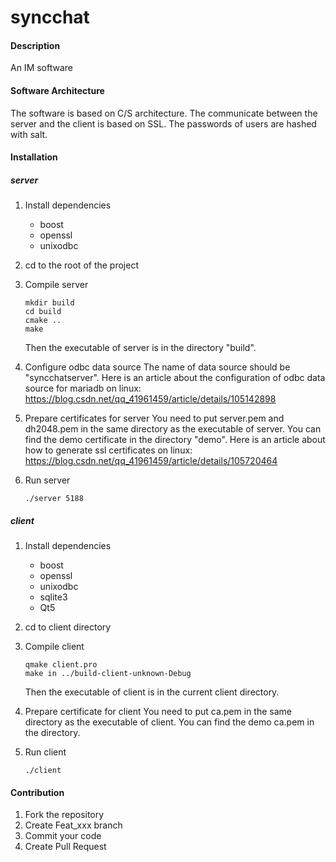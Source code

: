# syncchat

#### Description

An IM software

#### Software Architecture

The software is based on C/S architecture. The communicate between the server and the client is based on SSL. The passwords of users are hashed with salt.

#### Installation

##### server

1. Install dependencies

    - boost
    - openssl
    - unixodbc

2. cd to the root of the project
3. Compile server

    ```shell
    mkdir build
    cd build
    cmake ..
    make
    ```

    Then the executable of server is in the directory "build".

4. Configure odbc data source
The name of data source should be "syncchatserver". Here is an article about the configuration of odbc data source for mariadb on linux:
<https://blog.csdn.net/qq_41961459/article/details/105142898>
5. Prepare certificates for server
You need to put server.pem and dh2048.pem in the same directory as the executable of server.
You can find the demo certificate in the directory "demo".
Here is an article about how to generate ssl certificates on linux:
<https://blog.csdn.net/qq_41961459/article/details/105720464>
6. Run server

    ```shell
    ./server 5188
    ```

##### client

1. Install dependencies

    - boost
    - openssl
    - unixodbc
    - sqlite3
    - Qt5

2. cd to client directory

3. Compile client

    ```shell
    qmake client.pro
    make in ../build-client-unknown-Debug
    ```

    Then the executable of client is in the current client directory.

4. Prepare certificate for client
    You need to put ca.pem in the same directory as the executable of client.
    You can find the demo ca.pem in the directory.

5. Run client

    ```shell
    ./client
    ```

#### Contribution

1. Fork the repository
2. Create Feat_xxx branch
3. Commit your code
4. Create Pull Request

